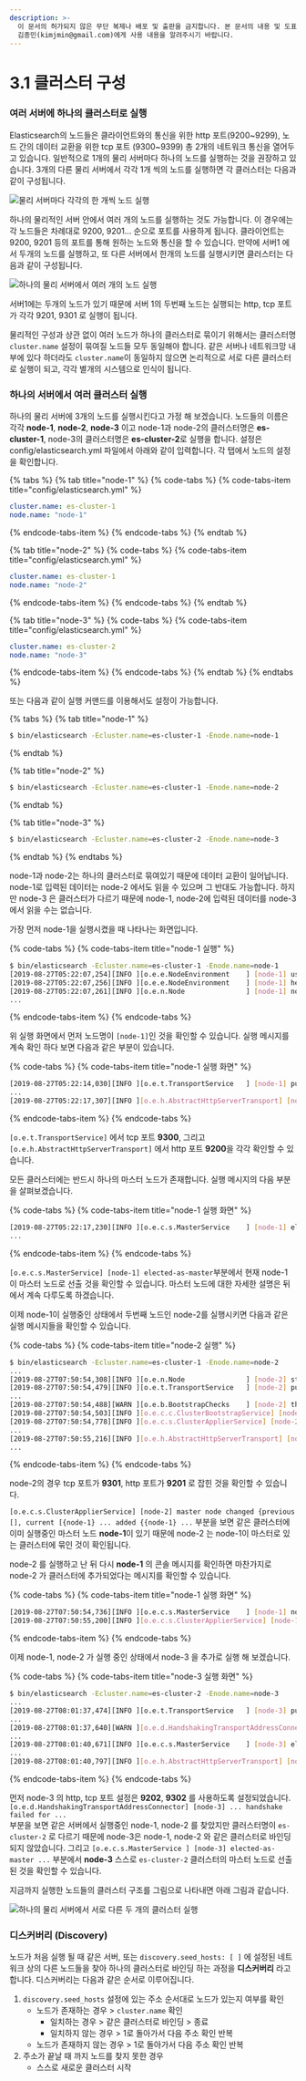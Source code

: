 ```yaml
---
description: >-
  이 문서의 허가되지 않은 무단 복제나 배포 및 출판을 금지합니다. 본 문서의 내용 및 도표 등을 인용하고자 하는 경우 출처를 명시하고
  김종민(kimjmin@gmail.com)에게 사용 내용을 알려주시기 바랍니다.
---
```


# 3.1 클러스터 구성

### 여러 서버에 하나의 클러스터로 실행 

  Elasticsearch의 노드들은 클라이언트와의 통신을 위한 http 포트\(9200~9299\), 노드 간의 데이터 교환을 위한 tcp 포트 \(9300~9399\) 총 2개의 네트워크 통신을 열어두고 있습니다. 일반적으로 1개의 물리 서버마다 하나의 노드를 실행하는 것을 권장하고 있습니다. 3개의 다른 물리 서버에서 각각 1개 씩의 노드를 실행하면 각 클러스터는 다음과 같이 구성됩니다.

![&#xBB3C;&#xB9AC; &#xC11C;&#xBC84;&#xB9C8;&#xB2E4; &#xAC01;&#xAC01;&#xC758; &#xD55C; &#xAC1C;&#xC529; &#xB178;&#xB4DC; &#xC2E4;&#xD589;](../.gitbook/assets/image%20%285%29.png)

  하나의 물리적인 서버 안에서 여러 개의 노드를 실행하는 것도 가능합니다. 이 경우에는 각 노드들은 차례대로 9200, 9201… 순으로 포트를 사용하게 됩니다. 클라이언트는 9200, 9201 등의 포트를 통해 원하는 노드와 통신을 할 수 있습니다. 만약에 서버1 에서 두개의 노드를 실행하고, 또 다른 서버에서 한개의 노드를 실행시키면 클러스터는 다음과 같이 구성됩니다.

![&#xD558;&#xB098;&#xC758; &#xBB3C;&#xB9AC; &#xC11C;&#xBC84;&#xC5D0;&#xC11C; &#xC5EC;&#xB7EC; &#xAC1C;&#xC758; &#xB178;&#xB4DC; &#xC2E4;&#xD589;](../.gitbook/assets/image%20%2816%29.png)

  서버1에는 두개의 노드가 있기 때문에 서버 1의 두번째 노드는 실행되는 http, tcp 포트가 각각 9201, 9301 로 실행이 됩니다.

  물리적인 구성과 상관 없이 여러 노드가 하나의 클러스터로 묶이기 위해서는 클러스터명 `cluster.name` 설정이 묶여질 노드들 모두 동일해야 합니다. 같은 서버나 네트워크망 내부에 있다 하더라도 `cluster.name`이 동일하지 않으면 논리적으로 서로 다른 클러스터로 실행이 되고, 각각 별개의 시스템으로 인식이 됩니다.

### 하나의 서버에서 여러 클러스터 실행 

  하나의 물리 서버에 3개의 노드를 실행시킨다고 가정 해 보겠습니다. 노드들의 이름은 각각 **node-1**, **node-2**, **node-3** 이고 node-1과 node-2의 클러스터명은 **es-cluster-1**, node-3의 클러스터명은 **es-cluster-2**로 실행을 합니다. 설정은 config/elasticsearch.yml 파일에서 아래와 같이 입력합니다. 각 탭에서 노드의 설정을 확인합니다.

{% tabs %}
{% tab title="node-1" %}
{% code-tabs %}
{% code-tabs-item title="config/elasticsearch.yml" %}
```yaml
cluster.name: es-cluster-1
node.name: "node-1"
```
{% endcode-tabs-item %}
{% endcode-tabs %}
{% endtab %}

{% tab title="node-2" %}
{% code-tabs %}
{% code-tabs-item title="config/elasticsearch.yml" %}
```yaml
cluster.name: es-cluster-1
node.name: "node-2"
```
{% endcode-tabs-item %}
{% endcode-tabs %}
{% endtab %}

{% tab title="node-3" %}
{% code-tabs %}
{% code-tabs-item title="config/elasticsearch.yml" %}
```yaml
cluster.name: es-cluster-2
node.name: "node-3"
```
{% endcode-tabs-item %}
{% endcode-tabs %}
{% endtab %}
{% endtabs %}

  또는 다음과 같이 실행 커맨드를 이용해서도 설정이 가능합니다.

{% tabs %}
{% tab title="node-1" %}
```bash
$ bin/elasticsearch -Ecluster.name=es-cluster-1 -Enode.name=node-1
```
{% endtab %}

{% tab title="node-2" %}
```bash
$ bin/elasticsearch -Ecluster.name=es-cluster-1 -Enode.name=node-2
```
{% endtab %}

{% tab title="node-3" %}
```bash
$ bin/elasticsearch -Ecluster.name=es-cluster-2 -Enode.name=node-3
```
{% endtab %}
{% endtabs %}

  node-1과 node-2는 하나의 클러스터로 묶여있기 때문에 데이터 교환이 일어납니다. node-1로 입력된 데이터는 node-2 에서도 읽을 수 있으며 그 반대도 가능합니다. 하지만 node-3 은 클러스터가 다르기 때문에 node-1, node-2에 입력된 데이터를 node-3 에서 읽을 수는 없습니다.

  가장 먼저 node-1을 실행시켰을 때 나타나는 화면입니다.

{% code-tabs %}
{% code-tabs-item title="node-1 실행" %}
```bash
$ bin/elasticsearch -Ecluster.name=es-cluster-1 -Enode.name=node-1
[2019-08-27T05:22:07,254][INFO ][o.e.e.NodeEnvironment    ] [node-1] using [1] data paths, mounts [[/ (/dev/disk1s1)]], net usable_space [88.2gb], net total_space [465.6gb], types [apfs]
[2019-08-27T05:22:07,256][INFO ][o.e.e.NodeEnvironment    ] [node-1] heap size [989.8mb], compressed ordinary object pointers [true]
[2019-08-27T05:22:07,261][INFO ][o.e.n.Node               ] [node-1] node name [node-1], node ID [RYhEbLLjQKaoHzGNkSNo-g], cluster name [es-cluster-1]
...
```
{% endcode-tabs-item %}
{% endcode-tabs %}

  위 실행 화면에서 먼저 노드명이 `[node-1]`인 것을 확인할 수 있습니다. 실행 메시지를 계속 확인 하다 보면 다음과 같은 부분이 있습니다.

{% code-tabs %}
{% code-tabs-item title="node-1 실행 화면" %}
```bash
[2019-08-27T05:22:14,030][INFO ][o.e.t.TransportService   ] [node-1] publish_address {127.0.0.1:9300}, bound_addresses {[::1]:9300}, {127.0.0.1:9300}
...
[2019-08-27T05:22:17,307][INFO ][o.e.h.AbstractHttpServerTransport] [node-1] publish_address {127.0.0.1:9200}, bound_addresses {[::1]:9200}, {127.0.0.1:9200}
```
{% endcode-tabs-item %}
{% endcode-tabs %}

  `[o.e.t.TransportService]` 에서 tcp 포트 **9300**, 그리고 `[o.e.h.AbstractHttpServerTransport]` 에서 http 포트 **9200**을 각각 확인할 수 있습니다.

  모든 클러스터에는 반드시 하나의 마스터 노드가 존재합니다. 실행 메시지의 다음 부분을 살펴보겠습니다.

{% code-tabs %}
{% code-tabs-item title="node-1 실행 화면" %}
```bash
[2019-08-27T05:22:17,230][INFO ][o.e.c.s.MasterService    ] [node-1] elected-as-master ([1] nodes joined)[{node-1}{RYhEbLLjQKaoHzGNkSNo-g}{KZxmWwFVTPKU5QHDbmULfg}{127.0.0.1}{127.0.0.1:9300}{dim}{ml.machine_memory=17179869184, xpack.installed=true, ml.max_open_jobs=20} elect leader, _BECOME_MASTER_TASK_, _FINISH_ELECTION_], term: 1, version: 1, reason: master node changed {previous [], current [{node-1}{RYhEbLLjQKaoHzGNkSNo-g}{KZxmWwFVTPKU5QHDbmULfg}{127.0.0.1}{127.0.0.1:9300}{dim}{ml.machine_memory=17179869184, xpack.installed=true, ml.max_open_jobs=20}]}
...
```
{% endcode-tabs-item %}
{% endcode-tabs %}

`[o.e.c.s.MasterService] [node-1] elected-as-master`부분에서 현재 node-1 이 마스터 노드로 선출 것을 확인할 수 있습니다. 마스터 노드에 대한 자세한 설명은 뒤에서 계속 다루도록 하겠습니다. 

  이제 node-1이 실행중인 상태에서 두번째 노드인 node-2를 실행시키면 다음과 같은 실행 메시지들을 확인할 수 있습니다.

{% code-tabs %}
{% code-tabs-item title="node-2 실행" %}
```bash
$ bin/elasticsearch -Ecluster.name=es-cluster-1 -Enode.name=node-2
...
[2019-08-27T07:50:54,308][INFO ][o.e.n.Node               ] [node-2] starting ...
[2019-08-27T07:50:54,479][INFO ][o.e.t.TransportService   ] [node-2] publish_address {127.0.0.1:9301}, bound_addresses {[::1]:9301}, {127.0.0.1:9301}
...
[2019-08-27T07:50:54,488][WARN ][o.e.b.BootstrapChecks    ] [node-2] the default discovery settings are unsuitable for production use; at least one of [discovery.seed_hosts, discovery.seed_providers, cluster.initial_master_nodes] must be configured
[2019-08-27T07:50:54,503][INFO ][o.e.c.c.ClusterBootstrapService] [node-2] no discovery configuration found, will perform best-effort cluster bootstrapping after [3s] unless existing master is discovered
[2019-08-27T07:50:54,778][INFO ][o.e.c.s.ClusterApplierService] [node-2] master node changed {previous [], current [{node-1}{RYhEbLLjQKaoHzGNkSNo-g}{KZxmWwFVTPKU5QHDbmULfg}{127.0.0.1}{127.0.0.1:9300}{dim}{ml.machine_memory=17179869184, ml.max_open_jobs=20, xpack.installed=true}]}, added {{node-1}{RYhEbLLjQKaoHzGNkSNo-g}{KZxmWwFVTPKU5QHDbmULfg}{127.0.0.1}{127.0.0.1:9300}{dim}{ml.machine_memory=17179869184, ml.max_open_jobs=20, xpack.installed=true},}, term: 1, version: 16, reason: ApplyCommitRequest{term=1, version=16, sourceNode={node-1}{RYhEbLLjQKaoHzGNkSNo-g}{KZxmWwFVTPKU5QHDbmULfg}{127.0.0.1}{127.0.0.1:9300}{dim}{ml.machine_memory=17179869184, ml.max_open_jobs=20, xpack.installed=true}}
...
[2019-08-27T07:50:55,216][INFO ][o.e.h.AbstractHttpServerTransport] [node-2] publish_address {127.0.0.1:9201}, bound_addresses {[::1]:9201}, {127.0.0.1:9201}
...
```
{% endcode-tabs-item %}
{% endcode-tabs %}

  node-2의 경우 tcp 포트가 **9301**, http 포트가 **9201** 로 잡힌 것을 확인할 수 있습니다. 

  `[o.e.c.s.ClusterApplierService] [node-2] master node changed {previous [], current [{node-1} ... added {{node-1} ...`  부분을 보면 같은 클러스터에 이미 실행중인 마스터 노드 **node-1**이 있기 때문에 node-2 는 node-1이 마스터로 있는 클러스터에 묶인 것이 확인됩니다.

  node-2 를 실행하고 난 뒤 다시 **node-1** 의 콘솔 메시지를 확인하면 마찬가지로 node-2 가 클러스터에 추가되었다는 메시지를 확인할 수 있습니다.

{% code-tabs %}
{% code-tabs-item title="node-1 실행 화면" %}
```bash
[2019-08-27T07:50:54,736][INFO ][o.e.c.s.MasterService    ] [node-1] node-join[{node-2}{1EQ3a93iRMqppD49aQoTzg}{4CRm0xbHT36e38r2udKx0g}{127.0.0.1}{127.0.0.1:9301}{dim}{ml.machine_memory=17179869184, ml.max_open_jobs=20, xpack.installed=true} join existing leader], term: 1, version: 16, reason: added {{node-2}{1EQ3a93iRMqppD49aQoTzg}{4CRm0xbHT36e38r2udKx0g}{127.0.0.1}{127.0.0.1:9301}{dim}{ml.machine_memory=17179869184, ml.max_open_jobs=20, xpack.installed=true},}
[2019-08-27T07:50:55,200][INFO ][o.e.c.s.ClusterApplierService] [node-1] added {{node-2}{1EQ3a93iRMqppD49aQoTzg}{4CRm0xbHT36e38r2udKx0g}{127.0.0.1}{127.0.0.1:9301}{dim}{ml.machine_memory=17179869184, ml.max_open_jobs=20, xpack.installed=true},}, term: 1, version: 16, reason: Publication{term=1, version=16}
```
{% endcode-tabs-item %}
{% endcode-tabs %}

  이제 node-1, node-2 가 실행 중인 상태에서 node-3 을 추가로 실행 해 보겠습니다.

{% code-tabs %}
{% code-tabs-item title="node-3 실행 화면" %}
```bash
$ bin/elasticsearch -Ecluster.name=es-cluster-2 -Enode.name=node-3
...
[2019-08-27T08:01:37,474][INFO ][o.e.t.TransportService   ] [node-3] publish_address {127.0.0.1:9302}, bound_addresses {[::1]:9302}, {127.0.0.1:9302}
...
[2019-08-27T08:01:37,640][WARN ][o.e.d.HandshakingTransportAddressConnector] [node-3] handshake failed for [connectToRemoteMasterNode[[::1]:9300]]
...
[2019-08-27T08:01:40,671][INFO ][o.e.c.s.MasterService    ] [node-3] elected-as-master ([1] nodes joined)[{node-3}{XPFkVAjKQfaVoWkd4Hqv5A}{8Y3wZO41R_CmlMV-JJhoPg}{127.0.0.1}{127.0.0.1:9302}{dim}{ml.machine_memory=17179869184, xpack.installed=true, ml.max_open_jobs=20} elect leader, _BECOME_MASTER_TASK_, _FINISH_ELECTION_], term: 1, version: 1, reason: master node changed {previous [], current [{node-3}{XPFkVAjKQfaVoWkd4Hqv5A}{8Y3wZO41R_CmlMV-JJhoPg}{127.0.0.1}{127.0.0.1:9302}{dim}{ml.machine_memory=17179869184, xpack.installed=true, ml.max_open_jobs=20}]}
...
[2019-08-27T08:01:40,797][INFO ][o.e.h.AbstractHttpServerTransport] [node-3] publish_address {127.0.0.1:9202}, bound_addresses {[::1]:9202}, {127.0.0.1:9202}
```
{% endcode-tabs-item %}
{% endcode-tabs %}

  먼저 node-3 의 http, tcp 포트 설정은 **9202**, **9302** 를 사용하도록 설정되었습니다.   
`[o.e.d.HandshakingTransportAddressConnector] [node-3] ... handshake failed for ...`  
부분을 보면 같은 서버에서 실행중인 node-1, node-2 를 찾았지만 클러스터명이 `es-cluster-2` 로 다르기 때문에 node-3은 node-1, node-2 와 같은 클러스터로 바인딩 되지 않았습니다. 그리고 `[o.e.c.s.MasterService ] [node-3] elected-as-master ...` 부분에서 **node-3** 스스로 `es-cluster-2` 클러스터의 마스터 노드로 선출 된 것을 확인할 수 있습니다.

  지금까지 실행한 노드들의 클러스터 구조를 그림으로 나타내면 아래 그림과 같습니다.

![&#xD558;&#xB098;&#xC758; &#xBB3C;&#xB9AC; &#xC11C;&#xBC84;&#xC5D0;&#xC11C; &#xC11C;&#xB85C; &#xB2E4;&#xB978; &#xB450; &#xAC1C;&#xC758; &#xD074;&#xB7EC;&#xC2A4;&#xD130; &#xC2E4;&#xD589;](../.gitbook/assets/image%20%281%29.png)

### 디스커버리 \(Discovery\)

  노드가 처음 실행 될 때 같은 서버, 또는 `discovery.seed_hosts: [ ]` 에 설정된 네트워크 상의 다른 노드들을 찾아 하나의 클러스터로 바인딩 하는 과정을 **디스커버리** 라고 합니다. 디스커버리는 다음과 같은 순서로 이루어집니다.

1. `discovery.seed_hosts` 설정에 있는 주소 순서대로 노드가 있는지 여부를 확인
   * 노드가 존재하는 경우 &gt; `cluster.name` 확인
     * 일치하는 경우 &gt; 같은 클러스터로 바인딩 &gt; 종료
     * 일치하지 않는 경우 &gt; 1로 돌아가서 다음 주소 확인 반복
   * 노드가 존재하지 않는 경우 &gt; 1로 돌아가서 다음 주소 확인 반복
2. 주소가 끝날 때 까지 노드를 찾지 못한 경우
   * 스스로 새로운 클러스터 시작

